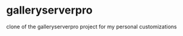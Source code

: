 galleryserverpro
================

clone of the galleryserverpro project for my personal customizations
